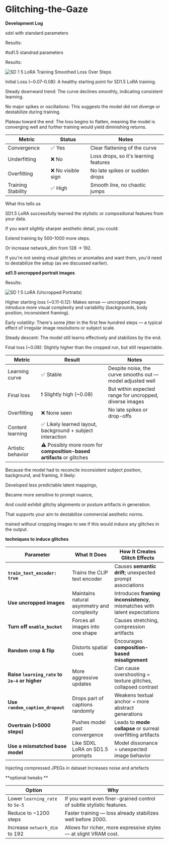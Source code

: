 # Glitching-the-Gaze



**Development Log**


sdxl with standard parameters 

Results:


#sd1.5 standrad parameters

Results:

![SD 1 5 LoRA Training Smoothed Loss Over Steps](https://github.com/user-attachments/assets/c9966933-fe42-4e83-98df-001377fee8d7)

Initial Loss (~0.07–0.08): A healthy starting point for SD1.5 LoRA training.

Steady downward trend: The curve declines smoothly, indicating consistent learning.

No major spikes or oscillations: This suggests the model did not diverge or destabilize during training.

Plateau toward the end: The loss begins to flatten, meaning the model is converging well and further training would yield diminishing returns.



| Metric             | Status            | Notes                                 |
| ------------------ | ----------------- | ------------------------------------- |
| Convergence        | ✅ Yes             | Clear flattening of the curve         |
| Underfitting       | ❌ No              | Loss drops, so it's learning features |
| Overfitting        | ❌ No visible sign | No late spikes or sudden drops        |
| Training Stability | ✅ High            | Smooth line, no chaotic jumps         |


What this tells us

SD1.5 LoRA successfully learned the stylistic or compositional features from your data.

If you want slightly sharper aesthetic detail, you could:

Extend training by 500–1000 more steps.

Or increase network_dim from 128 → 192.

If you're not seeing visual glitches or anomalies and want them, you'd need to destabilize the setup (as we discussed earlier).




**sd1.5 uncropped portrait images**

Results:

![SD 1 5 LoRA (Uncropped Portraits)](https://github.com/user-attachments/assets/d797216f-4bcc-4ac4-bfb6-ff8f46725e14)


Higher starting loss (~0.11–0.12): Makes sense — uncropped images introduce more visual complexity and variability (backgrounds, body position, inconsistent framing).

Early volatility: There's some jitter in the first few hundred steps — a typical effect of irregular image resolutions or subject scale.

Steady descent: The model still learns effectively and stabilizes by the end.

Final loss (~0.08): Slightly higher than the cropped run, but still respectable.


| Metric            | Result                                                                | Notes                                                      |
| ----------------- | --------------------------------------------------------------------- | ---------------------------------------------------------- |
| Learning curve    | ✅ Stable                                                              | Despite noise, the curve smooths out — model adjusted well |
| Final loss        | ❗ Slightly high (\~0.08)                                              | But within expected range for uncropped, diverse images    |
| Overfitting       | ❌ None seen                                                           | No late spikes or drop-offs                                |
| Content learning  | ✅ Likely learned layout, background + subject interaction             |                                                            |
| Artistic behavior | ⚠️ Possibly more room for **composition-based artifacts** or glitches |                                                            |

Because the model had to reconcile inconsistent subject position, background, and framing, it likely:

Developed less predictable latent mappings,

Became more sensitive to prompt nuance,

And could exhibit glitchy alignments or posture artifacts in generation.

That supports your aim to destabilize commercial aesthetic norms.


trained without cropping images to see if this would induce any glitches in the output.
























**techniques to induce glitches**


| Parameter                                     | What It Does                               | How It Creates Glitch Effects                                             |
| --------------------------------------------- | ------------------------------------------ | ------------------------------------------------------------------------- |
| **`train_text_encoder: true`**                | Trains the CLIP text encoder               | Causes **semantic drift**; unexpected prompt associations                 |
| **Use uncropped images**                      | Maintains natural asymmetry and complexity | Introduces **framing inconsistency**, mismatches with latent expectations |
| **Turn off `enable_bucket`**                  | Forces all images into one shape           | Causes stretching, compression artifacts                                  |
| **Random crop & flip**                        | Distorts spatial cues                      | Encourages **composition-based misalignment**                             |
| **Raise `learning_rate` to `2e-4` or higher** | More aggressive updates                    | Can cause overshooting = texture glitches, collapsed contrast             |
| **Use `random_caption_dropout`**              | Drops part of captions randomly            | Weakens textual anchor = more abstract generations                        |
| **Overtrain (>5000 steps)**                   | Pushes model past convergence              | Leads to **mode collapse** or surreal overfitting artifacts               |
| **Use a mismatched base model**               | Like SDXL LoRA on SD1.5 prompts            | Model dissonance = unexpected image behavior                              |
   Injecting compressed JPEGs in dataset	Increases noise and artefacts




**optional tweaks **

| Option                          | Why                                                                  |
| ------------------------------- | -------------------------------------------------------------------- |
| Lower `learning_rate` to `5e-5` | If you want even finer-grained control of subtle stylistic features. |
| Reduce to \~1200 steps          | Faster training — loss already stabilizes well before 2000.          |
| Increase `network_dim` to 192   | Allows for richer, more expressive styles — at slight VRAM cost.     |











